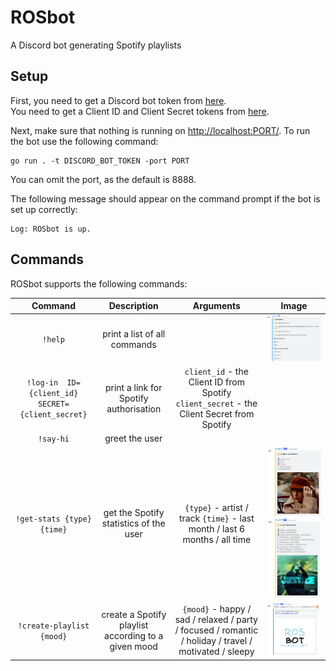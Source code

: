 
# ROSbot

A Discord bot generating Spotify playlists

## Setup

First, you need to get a Discord bot token from [here](https://discord.com/developers/applications).  
You need to get a Client ID and Client Secret tokens from [here](https://developer.spotify.com/dashboard/).  
  
Next, make sure that nothing is running on <http://localhost:PORT/>.
To run the bot use the following command:

```shell
go run . -t DISCORD_BOT_TOKEN -port PORT
```

You can omit the port, as the default is 8888.

The following message should appear on the command prompt if the bot is set up correctly:

```shell
Log: ROSbot is up.
```

## Commands

ROSbot supports the following commands:

| Command | Description | Arguments | Image |
|:-:|:-:|:-:|:-:|
| `!help` | print a list of all commands |   |![Help command](/readme_pics/command.PNG) |
| `!log-in  ID={client_id} SECRET={client_secret}` | print a link for Spotify authorisation | `client_id` - the Client ID from Spotify `client_secret` - the Client Secret from Spotify |   |
| `!say-hi` | greet the user |   |   |
| `!get-stats {type} {time}` | get the Spotify statistics of the user | `{type}` - artist / track `{time}` - last month / last 6 months / all time | ![Artist statistics](/readme_pics/artists.png) ![Track statistics](/readme_pics/songs.png) |
|`!create-playlist {mood}`| create a Spotify playlist according to a given mood | `{mood}` - happy / sad / relaxed / party / focused / romantic / holiday / travel / motivated / sleepy | ![Playlist](/readme_pics/playlist.png) |

